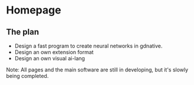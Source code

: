 # Homepage

## The plan
- Design a fast program to create neural networks in gdnative.
- Design an own extension format
- Design an own visual ai-lang

Note: All pages and the main software are still in developing, but it's slowly being completed.